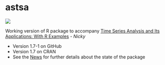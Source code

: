# astsa
<a href="https://github.com/nickpoison"><img src="https://img.shields.io/badge/NickyPoison-approved-ff69b4.svg?style=flat"></a> 

Working version of R package to accompany [Time Series Analysis and Its Applications: With R Examples](http://www.stat.pitt.edu/stoffer/tsa4/) - _Nicky_ 

* Version 1.7-1 on GitHub
* Version 1.7 on CRAN 
* See the [News](https://github.com/nickpoison/astsa/blob/master/NEWS.md) for further details about the state of the package

